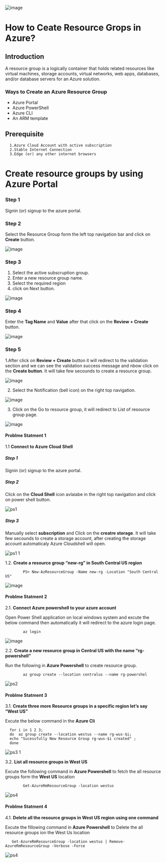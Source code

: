 ![image](https://user-images.githubusercontent.com/46291282/123545171-5fe5b580-d774-11eb-9b8f-5597625b7b81.png)

# How to Ceate Resource Grops in Azure?

## Introduction

A resource group is a logically container that holds related resources like virtual machines, storage accounts, virtual networks, 
web apps, databases, and/or database servers  for an Azure solution. 

      
### Ways to Create an Azure Resource Group
- Azure Portal
- Azure PowerShell
- Azure CLI
- An ARM template

## Prerequisite

      1.Azure Cloud Account with active subscription
      2.Stable Internet Connection
      3.Edge (or) any other internet browsers

#  Create resource groups by using Azure Portal

### Step 1 
Signin (or) signup to the azure portal.

### Step 2   
Select the Resource Group form the left top navigation bar and click on **Create** button.  
 
![image](https://user-images.githubusercontent.com/46291282/123547761-a68cdd00-d77f-11eb-9e90-d650a1b817fc.png)


### Step 3 
1. Select the active subscruption group.
2. Enter a new resource group name.
3. Select the required region
4. click on Next button.

![image](https://user-images.githubusercontent.com/46291282/123547773-b1e00880-d77f-11eb-923e-bc8c2b957b07.png)

### Step 4 
Enter the **Tag Name** and **Value** after that click on the **Review + Create** button.

![image](https://user-images.githubusercontent.com/46291282/123547786-bad0da00-d77f-11eb-8c34-e3dd4bce65df.png)


### Step 5 

1.After click on **Review + Create** button it will redirect to the validation section and we can see the validation success message and nbow click on the **Create button**. 
It will take few secounds to create a resource group. 

![image](https://user-images.githubusercontent.com/46291282/123547797-c8865f80-d77f-11eb-9fa6-be1b7a3ada32.png)

2. Select the Notification (bell icon) on the right top navigation.

![image](https://user-images.githubusercontent.com/46291282/123547806-d20fc780-d77f-11eb-8611-84d6777f1ccc.png)

3. Click on the Go to resource group, it will redirect to List of resource group page. 

![image](https://user-images.githubusercontent.com/46291282/123547811-d89e3f00-d77f-11eb-9740-43a25c567ee0.png)

 

#### Problme Statment 1  


 

1.1 **Connect to Azure Cloud Shell**

##### Step 1 
Signin (or) signup to the azure portal. 

##### Step 2

Click on the **Cloud Shell** icon avlaiabe in the right top navigation and click on power shell button. 

![ps1](https://user-images.githubusercontent.com/46291282/123557391-44979c00-d7ae-11eb-80ac-a8af51515128.png)

##### Step 3 
Manually select **subscription** and Click on the **creatre storage**. It will take few secounds to create a storage account, after creating the 
storage account automaticaly Azure Cloudshell will open. 

![ps1 1](https://user-images.githubusercontent.com/46291282/123557396-4d886d80-d7ae-11eb-956d-3ec4141ce6a7.png)


1.2. **Create a resource group “new-rg” in South Central US region**

            PS> New-AzResourceGroup -Name new-rg -Location "South Central US"

![image](https://user-images.githubusercontent.com/46291282/123557500-b7a11280-d7ae-11eb-9951-12fd6e0c07df.png)

      
#### Problme Statment 2    

2.1. **Connect Azure powershell to your azure account**

Open Power Shell application on local windows system and excute the below command then automatically it will redirect to the azure login page.

            az login

![image](https://user-images.githubusercontent.com/46291282/123557480-9c360780-d7ae-11eb-9bbf-5c94b6cab633.png)


      
2.2. **Create a new resource group in Central US with the name “rg-powershell”**

Run the following in **Azure Powershell** to create resource group.

            az group create --location centralus --name rg-powershel

![ps2](https://user-images.githubusercontent.com/46291282/123557353-1ca83880-d7ae-11eb-9963-ecd5a90e9c78.png)


#### Problme Statment 3   
 
3.1. **Create three more Resource groups in a specific region let’s say “West US”** 

Excute the below command in the **Azure Cli**

      for i in 1 2 3; 
      do  az group create --location westus --name rg-wus-$i; 
      echo "Sucessfully New Resource Group rg-wus-$i created" ; 
      done

![ps3 1](https://user-images.githubusercontent.com/46291282/123557312-e074d800-d7ad-11eb-966d-47eddfcc9786.png)

3.2. **List all resource groups in West US** 

Excute the following command in **Azure Powershell** to fetch the all 
resource groups form the **West US** location


            Get-AzureRmResourceGroup -location westus

![ps4](https://user-images.githubusercontent.com/46291282/123557288-b15e6680-d7ad-11eb-9a5e-f3cd6c1c3d15.png)


 #### Problme Statment 4  
  
4.1. **Delete all the resource groups in West US region using one command**

   Excute the fillowing command in **Azure Powershell** to Delete the all resource groups ion the West Us location

       Get-AzureRmResourceGroup -location westus | Remove-AzureRmResourceGroup -Verbose -Force

![ps4](https://user-images.githubusercontent.com/46291282/123557255-82e08b80-d7ad-11eb-9d39-5fd9244d2e8d.png)

